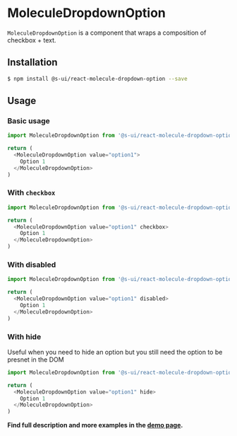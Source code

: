 # MoleculeDropdownOption

`MoleculeDropdownOption` is a component that wraps a composition of checkbox + text. 

## Installation

```sh
$ npm install @s-ui/react-molecule-dropdown-option --save
```

## Usage

### Basic usage
```js
import MoleculeDropdownOption from '@s-ui/react-molecule-dropdown-option'

return (
  <MoleculeDropdownOption value="option1">
    Option 1
  </MoleculeDropdownOption>
)
```

### With `checkbox`
```js
import MoleculeDropdownOption from '@s-ui/react-molecule-dropdown-option'

return (
  <MoleculeDropdownOption value="option1" checkbox>
    Option 1
  </MoleculeDropdownOption>
)
```

### With disabled
```js
import MoleculeDropdownOption from '@s-ui/react-molecule-dropdown-option'

return (
  <MoleculeDropdownOption value="option1" disabled>
    Option 1
  </MoleculeDropdownOption>
)
```

### With hide

Useful when you need to hide an option but you still need the option to be presnet in the DOM

```js
import MoleculeDropdownOption from '@s-ui/react-molecule-dropdown-option'

return (
  <MoleculeDropdownOption value="option1" hide>
    Option 1
  </MoleculeDropdownOption>
)
```

**Find full description and more examples in the [demo page](https://sui-components.now.sh/workbench/molecule/dropdownOption/demo).**